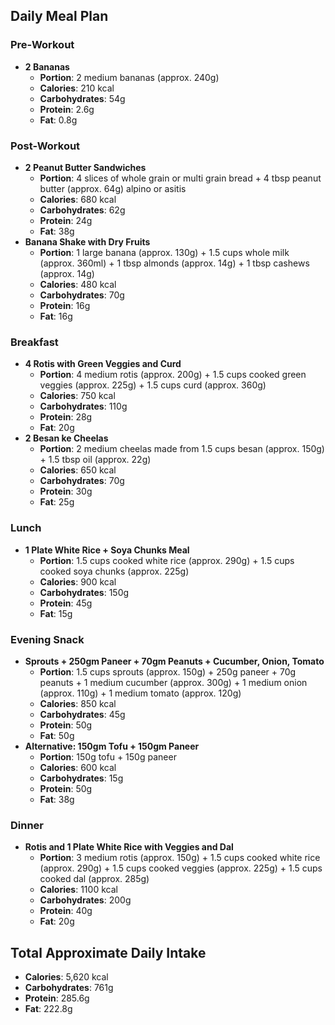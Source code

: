 
## Daily Meal Plan

### Pre-Workout
- **2 Bananas**
  - **Portion**: 2 medium bananas (approx. 240g)
  - **Calories**: 210 kcal
  - **Carbohydrates**: 54g
  - **Protein**: 2.6g
  - **Fat**: 0.8g

### Post-Workout
- **2 Peanut Butter Sandwiches**
  - **Portion**: 4 slices of whole grain or multi grain bread  + 4 tbsp peanut butter (approx. 64g) alpino or asitis
  - **Calories**: 680 kcal
  - **Carbohydrates**: 62g
  - **Protein**: 24g
  - **Fat**: 38g
- **Banana Shake with Dry Fruits**
  - **Portion**: 1 large banana (approx. 130g) + 1.5 cups whole milk (approx. 360ml) + 1 tbsp almonds (approx. 14g) + 1 tbsp cashews (approx. 14g)
  - **Calories**: 480 kcal
  - **Carbohydrates**: 70g
  - **Protein**: 16g
  - **Fat**: 16g

### Breakfast
- **4 Rotis with Green Veggies and Curd**
  - **Portion**: 4 medium rotis (approx. 200g) + 1.5 cups cooked green veggies (approx. 225g) + 1.5 cups curd (approx. 360g)
  - **Calories**: 750 kcal
  - **Carbohydrates**: 110g
  - **Protein**: 28g
  - **Fat**: 20g
- **2 Besan ke Cheelas**
  - **Portion**: 2 medium cheelas made from 1.5 cups besan (approx. 150g) + 1.5 tbsp oil (approx. 22g)
  - **Calories**: 650 kcal
  - **Carbohydrates**: 70g
  - **Protein**: 30g
  - **Fat**: 25g

### Lunch
- **1 Plate White Rice + Soya Chunks Meal**
  - **Portion**: 1.5 cups cooked white rice (approx. 290g) + 1.5 cups cooked soya chunks (approx. 225g)
  - **Calories**: 900 kcal
  - **Carbohydrates**: 150g
  - **Protein**: 45g
  - **Fat**: 15g

### Evening Snack
- **Sprouts + 250gm Paneer + 70gm Peanuts + Cucumber, Onion, Tomato**
  - **Portion**: 1.5 cups sprouts (approx. 150g) + 250g paneer + 70g peanuts + 1 medium cucumber (approx. 300g) + 1 medium onion (approx. 110g) + 1 medium tomato (approx. 120g)
  - **Calories**: 850 kcal
  - **Carbohydrates**: 45g
  - **Protein**: 50g
  - **Fat**: 50g
- **Alternative: 150gm Tofu + 150gm Paneer**
  - **Portion**: 150g tofu + 150g paneer
  - **Calories**: 600 kcal
  - **Carbohydrates**: 15g
  - **Protein**: 50g
  - **Fat**: 38g

### Dinner
- **Rotis and 1 Plate White Rice with Veggies and Dal**
  - **Portion**: 3 medium rotis (approx. 150g) + 1.5 cups cooked white rice (approx. 290g) + 1.5 cups cooked veggies (approx. 225g) + 1.5 cups cooked dal (approx. 285g)
  - **Calories**: 1100 kcal
  - **Carbohydrates**: 200g
  - **Protein**: 40g
  - **Fat**: 20g

## Total Approximate Daily Intake
- **Calories**: 5,620 kcal
- **Carbohydrates**: 761g
- **Protein**: 285.6g
- **Fat**: 222.8g


